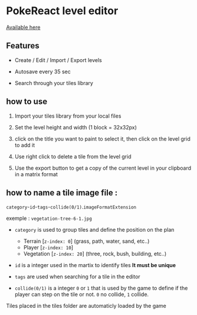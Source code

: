 # PokeReact level editor

[Available here](https://yadpe.github.io/pokeReact-level-editor/)

## Features

* Create / Edit / Import / Export levels 

* Autosave every 35 sec

* Search through your tiles library

## how to use 

1. Import your tiles library from your local files

2. Set the level height and width (1 block = 32x32px)

3. click on the title you want to paint to select it, then click on the level grid to add it 

4. Use right click to delete a tile from the level grid 

5. Use the export button to get a copy of the current level in your clipboard in a matrix format 


## how to name a tile image file :

`category`-`id`-`tags`-`collide(0/1)`.`imageFormatExtension`

exemple : `vegetation-tree-6-1.jpg`

* `category` is used to group tiles and define the position on the plan
    * Terrain [`z-index: 0`] (grass, path, water, sand, etc..)
    * Player [`z-index: 10`]
    * Vegetation [`z-index: 20`] (three, rock, bush, building, etc..)

* `id` is a integer used in the martix to identify tiles **It must be unique**

* `tags` are used when searching for a tile in the editor

* `collide(0/1)` is a integer `0` or `1` that is used by the game to define if the player can step on the tile or not. `0` no collide, `1` collide.

Tiles placed in the tiles folder are automaticly loaded by the game